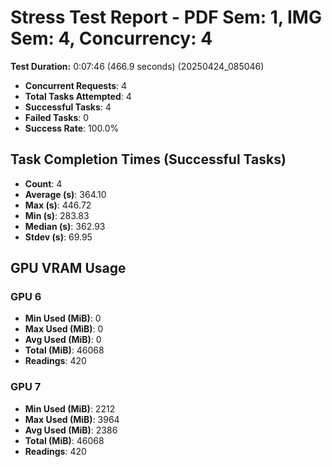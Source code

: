 # Stress Test Report - PDF Sem: 1, IMG Sem: 4, Concurrency: 4

**Test Duration:** 0:07:46 (466.9 seconds) (20250424_085046)

- **Concurrent Requests**: 4
- **Total Tasks Attempted**: 4
- **Successful Tasks**: 4
- **Failed Tasks**: 0
- **Success Rate**: 100.0%

## Task Completion Times (Successful Tasks)

- **Count**: 4
- **Average (s)**: 364.10
- **Max (s)**: 446.72
- **Min (s)**: 283.83
- **Median (s)**: 362.93
- **Stdev (s)**: 69.95

## GPU VRAM Usage

### GPU 6

- **Min Used (MiB)**: 0
- **Max Used (MiB)**: 0
- **Avg Used (MiB)**: 0
- **Total (MiB)**: 46068
- **Readings**: 420

### GPU 7

- **Min Used (MiB)**: 2212
- **Max Used (MiB)**: 3964
- **Avg Used (MiB)**: 2386
- **Total (MiB)**: 46068
- **Readings**: 420


